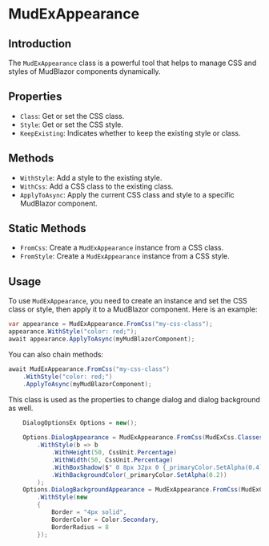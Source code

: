 ﻿# MudExAppearance

## Introduction
The `MudExAppearance` class is a powerful tool that helps to manage CSS and styles of MudBlazor components dynamically. 

## Properties
- `Class`: Get or set the CSS class.
- `Style`: Get or set the CSS style.
- `KeepExisting`: Indicates whether to keep the existing style or class.

## Methods
- `WithStyle`: Add a style to the existing style.
- `WithCss`: Add a CSS class to the existing class.
- `ApplyToAsync`: Apply the current CSS class and style to a specific MudBlazor component.

## Static Methods
- `FromCss`: Create a `MudExAppearance` instance from a CSS class.
- `FromStyle`: Create a `MudExAppearance` instance from a CSS style.

## Usage
To use `MudExAppearance`, you need to create an instance and set the CSS class or style, then apply it to a MudBlazor component. Here is an example:

```c#
var appearance = MudExAppearance.FromCss("my-css-class");
appearance.WithStyle("color: red;");
await appearance.ApplyToAsync(myMudBlazorComponent);
```

You can also chain methods:

```c#
await MudExAppearance.FromCss("my-css-class")
    .WithStyle("color: red;")
    .ApplyToAsync(myMudBlazorComponent);
```

This class is used as the properties to change dialog and dialog background as well. 

```c#
    DialogOptionsEx Options = new();
    
    Options.DialogAppearance = MudExAppearance.FromCss(MudExCss.Classes.Dialog.ColorfullGlass)
        .WithStyle(b => b
            .WithHeight(50, CssUnit.Percentage)
            .WithWidth(50, CssUnit.Percentage)
            .WithBoxShadow($" 0 8px 32px 0 {_primaryColor.SetAlpha(0.4).ToString(MudColorOutputFormats.RGBA)}")
            .WithBackgroundColor(_primaryColor.SetAlpha(0.2))
        );
    Options.DialogBackgroundAppearance = MudExAppearance.FromCss(MudExCss.Classes.Backgrounds.MovingDots)
        .WithStyle(new
        {
            Border = "4px solid",
            BorderColor = Color.Secondary,
            BorderRadius = 8
        });
```